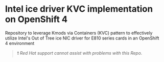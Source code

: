 # Intel ice driver KVC implementation on OpenShift 4
Repository to leverage Kmods via Containers (KVC) pattern to effectively utilize Intel's Out of Tree ice NIC driver for E810 series cards in an OpenShift 4 environment

> :heavy_exclamation_mark: *Red Hat support cannot assist with problems with this Repo*.
